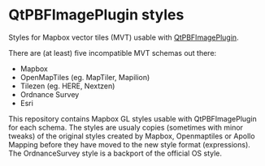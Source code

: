 # QtPBFImagePlugin styles
Styles for Mapbox vector tiles (MVT) usable with
[QtPBFImagePlugin](https://github.com/tumic0/QtPBFImagePlugin).

There are (at least) five incompatible MVT schemas out there:
- Mapbox
- OpenMapTiles (eg. MapTiler, Mapilion)
- Tilezen (eg. HERE, Nextzen)
- Ordnance Survey
- Esri

This repository contains Mapbox GL styles usable with QtPBFImagePlugin for
each schema. The styles are usualy copies (sometimes with minor tweaks) of
the original styles created by Mapbox, Openmaptiles or Apollo Mapping before
they have moved to the new style format (expressions). The OrdnanceSurvey
style is a backport of the official OS style.
